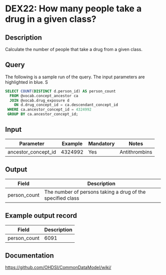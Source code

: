 <!---
Group:drug exposure
Name:DEX22 How many poeple take a drug in a given class?
Author:Patrick Ryan
CDM Version: 5.3
-->

# DEX22: How many people take a drug in a given class?

## Description
Calculate the number of people that take a drug from a given class.

## Query
The following is a sample run of the query. The input parameters are highlighted in  blue. S

```sql
SELECT COUNT(DISTINCT d.person_id) AS person_count
  FROM @vocab.concept_ancestor ca
  JOIN @vocab.drug_exposure d
    ON d.drug_concept_id = ca.descendant_concept_id
 WHERE ca.ancestor_concept_id = 4324992
 GROUP BY ca.ancestor_concept_id;
```

## Input

|  Parameter |  Example |  Mandatory |  Notes |
| --- | --- | --- | --- |
| ancestor_concept_id | 4324992 |  Yes | Antithrombins |

## Output

|  Field |  Description |
| --- | --- |
| person_count | The number of persons taking a drug of the specified class |

## Example output record

|  Field |  Description |
| --- | --- |
| person_count | 6091 |

## Documentation
https://github.com/OHDSI/CommonDataModel/wiki/
